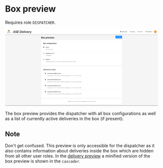 # Box preview

Requires role `DISPATCHER`.

![Box preview](../images/box-preview.png "Box preview")

The box preview provides the dispatcher with all box configurations as well as a list
of currently active deliveries in the box (if present).

## Note
Don't get confused. This preview is only accessible for the dispatcher as it also contains information about deliveries 
inside the box which are hidden from all other user roles. In the [delivery preview](../deliveries/delivery-preview.md) a 
minified version of the box preview is shown in the `cascader`.